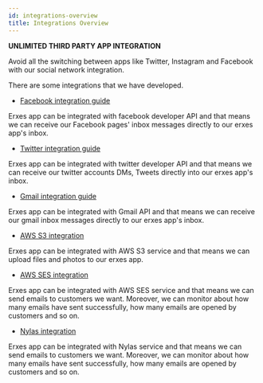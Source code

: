 ```yaml
---
id: integrations-overview
title: Integrations Overview
---
```

**UNLIMITED THIRD PARTY APP INTEGRATION**

Avoid all the switching between apps like Twitter, Instagram and Facebook with our social network integration.

There are some integrations that we have developed.

* [Facebook integration guide](../administrator/integrations#facebook-integration)

Erxes app can be integrated with facebook developer API and that means we can receive our Facebook pages' inbox messages directly to our erxes app's inbox.

* [Twitter integration guide](../administrator/integrations#twitter-integration)

Erxes app can be integrated with twitter developer API and that means we can receive our twitter accounts DMs, Tweets directly into our erxes app's inbox.

* [Gmail integration guide](../administrator/integrations#gmail-integration)

Erxes app can be integrated with Gmail API and that means we can receive our gmail inbox messages directly to our erxes app's inbox.

* [AWS S3 integration](../administrator/integrations#aws-s3-integration)

Erxes app can be integrated with AWS S3 service and that means we can upload files and photos to our erxes app.

* [AWS SES integration](../administrator/integrations#aws-ses-integration)

Erxes app can be integrated with AWS SES service and that means we can send emails to customers we want. Moreover, we can monitor about how many emails have sent successfully, how many emails are opened by customers and so on.

* [Nylas integration](../administrator/integrations#nylas-integration)

Erxes app can be integrated with Nylas service and that means we can send emails to customers we want. Moreover, we can monitor about how many emails have sent successfully, how many emails are opened by customers and so on.
